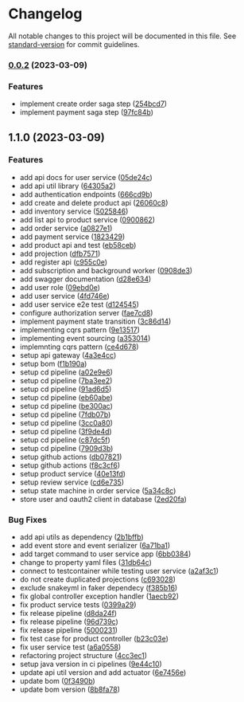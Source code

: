 # Changelog

All notable changes to this project will be documented in this file. See [standard-version](https://github.com/conventional-changelog/standard-version) for commit guidelines.

### [0.0.2](https://github.com/kkhanhluu/e-shop/compare/@payment-service-app/v1.1.0...@payment-service-app/v0.0.2) (2023-03-09)


### Features

* implement create order saga step ([254bcd7](https://github.com/kkhanhluu/e-shop/commit/254bcd7668752d0ed87b23e75453bdc87c0fbbf3))
* implement payment saga step ([97fc84b](https://github.com/kkhanhluu/e-shop/commit/97fc84bd32fc803d28c7e4e0eef76a1939b0365d))

## 1.1.0 (2023-03-09)


### Features

* add api docs for user service ([05de24c](https://github.com/kkhanhluu/e-shop/commit/05de24c223e0e245c3f42b4b875777b8726d6503))
* add api util library ([64305a2](https://github.com/kkhanhluu/e-shop/commit/64305a2bc1362c44d1c1b6f357f893fd28785d73))
* add authentication endpoints ([666cd9b](https://github.com/kkhanhluu/e-shop/commit/666cd9b105c31adf00521c8407ccea4b296c8e54))
* add create and delete product api ([26060c8](https://github.com/kkhanhluu/e-shop/commit/26060c8d45aac8ea4649df7aba52062c6c16fa6a))
* add inventory service ([5025846](https://github.com/kkhanhluu/e-shop/commit/5025846136533644d36e961cfe142c99ee762bbb))
* add list api to product service ([0900862](https://github.com/kkhanhluu/e-shop/commit/0900862ee397ddd90e65f574560f35de83adf748))
* add order service ([a0827e1](https://github.com/kkhanhluu/e-shop/commit/a0827e1f094bbc3179b138f74cf4c23abf8ab675))
* add payment service ([1823429](https://github.com/kkhanhluu/e-shop/commit/18234290edc2c4e8d98fcfbb6b4325855257b3c4))
* add product api and test ([eb58ceb](https://github.com/kkhanhluu/e-shop/commit/eb58ceb056775820076c4432327a4330a1b3b714))
* add projection ([dfb7571](https://github.com/kkhanhluu/e-shop/commit/dfb75716b849b28468b32faeb5e1a80d0f9833a9))
* add register api ([c955c0e](https://github.com/kkhanhluu/e-shop/commit/c955c0ef4766149762d1d885666a677921d3c88d))
* add subscription and background worker ([0908de3](https://github.com/kkhanhluu/e-shop/commit/0908de3768664bf38786d6a7ff4d2128c899756e))
* add swagger documentation ([d28e634](https://github.com/kkhanhluu/e-shop/commit/d28e6342bdbb3c96023cc7621d68e6f032aa7e25))
* add user role ([09ebd0e](https://github.com/kkhanhluu/e-shop/commit/09ebd0ebf78517fb76293ffd996bb7714d709777))
* add user service ([4fd746e](https://github.com/kkhanhluu/e-shop/commit/4fd746e007eb6c23fa5a2694b529b3ab23564cda))
* add user service e2e test ([d124545](https://github.com/kkhanhluu/e-shop/commit/d124545d3aeb5199aee36a039f5c7df931bf6f5b))
* configure authorization server ([fae7cd8](https://github.com/kkhanhluu/e-shop/commit/fae7cd82ded259ef473ad578930520efaf06416d))
* implement payment state transition ([3c86d14](https://github.com/kkhanhluu/e-shop/commit/3c86d1441eb043aaefe0ed0845f0fc2ed3033e3d))
* implementing cqrs pattern ([9e13517](https://github.com/kkhanhluu/e-shop/commit/9e135176cb07cf4dd53367196d5daa5136e19909))
* implementing event sourcing ([a353014](https://github.com/kkhanhluu/e-shop/commit/a35301449939c09f62fad0648febd718dcbb053e))
* implemnting cqrs pattern ([ce4d678](https://github.com/kkhanhluu/e-shop/commit/ce4d678957e7cf895490c3e162d9ebee339dfed8))
* setup api gateway ([4a3e4cc](https://github.com/kkhanhluu/e-shop/commit/4a3e4ccca4c710efd9597d0e035cf541049e82f7))
* setup bom ([f1b190a](https://github.com/kkhanhluu/e-shop/commit/f1b190a4d9c38b6b5a9131c235c76ac73cd37874))
* setup cd pipeline ([a02e9e6](https://github.com/kkhanhluu/e-shop/commit/a02e9e6ba6cf10915c533efad2caa93eb328e27c))
* setup cd pipeline ([7ba3ee2](https://github.com/kkhanhluu/e-shop/commit/7ba3ee2715d79b1d4c8616c005d8426ad422ff25))
* setup cd pipeline ([91ad6d5](https://github.com/kkhanhluu/e-shop/commit/91ad6d5730af1223c670a2328f20862c53613f00))
* setup cd pipeline ([eb60abe](https://github.com/kkhanhluu/e-shop/commit/eb60abe86352361dc1bb9ddcefd212a56e495a85))
* setup cd pipeline ([be300ac](https://github.com/kkhanhluu/e-shop/commit/be300acb7f555fbcd428cea7dffcf0deeeda9ec9))
* setup cd pipeline ([7fdb07b](https://github.com/kkhanhluu/e-shop/commit/7fdb07b7c665fbc16b4601e550b8f272ca31a956))
* setup cd pipeline ([3cc0a80](https://github.com/kkhanhluu/e-shop/commit/3cc0a8089c0b78213d29b62223ad26e71c317192))
* setup cd pipeline ([3f9de4d](https://github.com/kkhanhluu/e-shop/commit/3f9de4dde365df9dd08ed053916a3b58f9d78163))
* setup cd pipeline ([c87dc5f](https://github.com/kkhanhluu/e-shop/commit/c87dc5fb24b9697a9dd2aa9acfc79e452e15f11f))
* setup cd pipeline ([7909d3b](https://github.com/kkhanhluu/e-shop/commit/7909d3b965def129e5203f32d453b653cf294ca8))
* setup github actions ([db07821](https://github.com/kkhanhluu/e-shop/commit/db07821d359ee0fcfd692660d6a7509773a7515f))
* setup github actions ([f8c3cf6](https://github.com/kkhanhluu/e-shop/commit/f8c3cf64669ed1df3e6d0f03fc6c4a210ca88b27))
* setup product service ([40e13fd](https://github.com/kkhanhluu/e-shop/commit/40e13fdf6c94369f5770fbf6c28d210338a27962))
* setup review service ([cd6e735](https://github.com/kkhanhluu/e-shop/commit/cd6e735999d6001c42cad3f5e5ff4bd54606a7a3))
* setup state machine in order service ([5a34c8c](https://github.com/kkhanhluu/e-shop/commit/5a34c8c565436ef6bf2aa9f5a79304f9563eacdd))
* store user and oauth2 client in database ([2ed20fa](https://github.com/kkhanhluu/e-shop/commit/2ed20fab6f59215020a5bd0404e48f4d09b30999))


### Bug Fixes

* add api utils as dependency ([2b1bffb](https://github.com/kkhanhluu/e-shop/commit/2b1bffb788dde3aa92c65743018ee5e35b30e9a0))
* add event store and event serializer ([6a71ba1](https://github.com/kkhanhluu/e-shop/commit/6a71ba1e305d42fdbf64b1ff903b6ebc28e63ff7))
* add target command to user service app ([6bb0384](https://github.com/kkhanhluu/e-shop/commit/6bb0384e1985416244da383370836426b14e3d55))
* change to property yaml files ([31db64c](https://github.com/kkhanhluu/e-shop/commit/31db64c34c9501220ecd87df786d2e2eba25b651))
* connect to testcontainer while testing user service ([a2af3c1](https://github.com/kkhanhluu/e-shop/commit/a2af3c1631a790d607de3ad94fca3d8ae1542647))
* do not create duplicated projections ([c693028](https://github.com/kkhanhluu/e-shop/commit/c693028abf810bdc6d77e452ba4fc12bf2d4ddc9))
* exclude snakeyml in faker dependecy ([f385b16](https://github.com/kkhanhluu/e-shop/commit/f385b16c8c2f01cc0e0304d1945588e1da9aa48c))
* fix global controller exception handler ([1aecb92](https://github.com/kkhanhluu/e-shop/commit/1aecb92c0404299e977f3cf0a3268d23275037f8))
* fix product service tests ([0399a29](https://github.com/kkhanhluu/e-shop/commit/0399a299413613f75672dcf02ed0a747de974616))
* fix release pipeline ([d8da24f](https://github.com/kkhanhluu/e-shop/commit/d8da24f385402782037e15923d15c86681880a1c))
* fix release pipeline ([96d739c](https://github.com/kkhanhluu/e-shop/commit/96d739ca99cf841899376a2eca5b1cac020fee51))
* fix release pipeline ([5000231](https://github.com/kkhanhluu/e-shop/commit/50002317b0f39d80c188b539e0424ad6bd02e924))
* fix test case for product controller ([b23c03e](https://github.com/kkhanhluu/e-shop/commit/b23c03eecf2e77d2330605a6ad6a00d3f3d3af52))
* fix user service test ([a6a0558](https://github.com/kkhanhluu/e-shop/commit/a6a0558b95864cc06d438cb46388b8743602807b))
* refactoring project structure ([4cc3ec1](https://github.com/kkhanhluu/e-shop/commit/4cc3ec1dfa35f68b7e4e164df46c0adff7cab239))
* setup java version in ci pipelines ([9e44c10](https://github.com/kkhanhluu/e-shop/commit/9e44c10d6caa871f06ba4861fc77fe8388825d7c))
* update api util version and add actuator ([6e7456e](https://github.com/kkhanhluu/e-shop/commit/6e7456e2420d88f03fef55dfb86f9a74caa894fa))
* update bom ([0f3490b](https://github.com/kkhanhluu/e-shop/commit/0f3490b69a632c1810b51cea193ab1f9d2b9bda8))
* update bom version ([8b8fa78](https://github.com/kkhanhluu/e-shop/commit/8b8fa7872904f5160e1de95fb0c3731aa94e7a0a))
